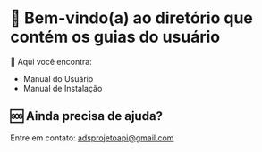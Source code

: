 # 🐙 Bem-vindo(a) ao diretório que contém os guias do usuário
:mag_right: Aqui você encontra:

 - Manual do Usuário
 - Manual de Instalação

## :sos: Ainda precisa de ajuda?
Entre em contato:  adsprojetoapi@gmail.com
